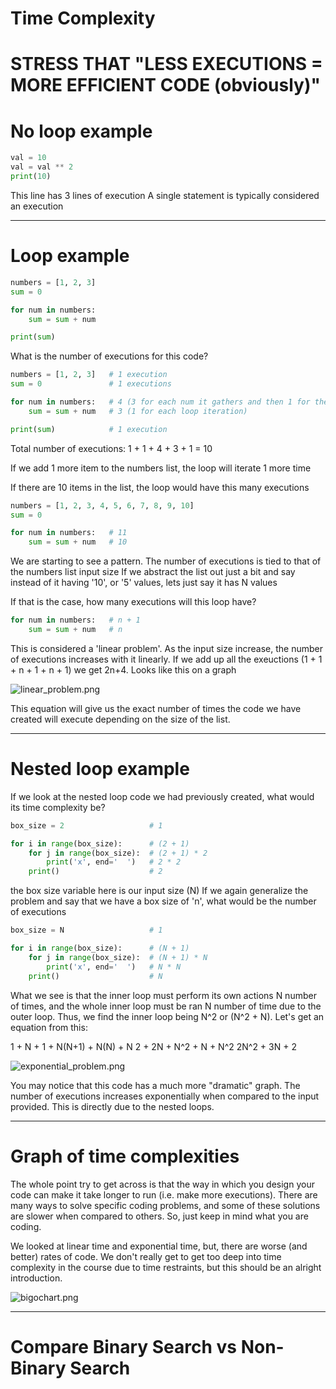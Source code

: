 # Time Complexity


# STRESS THAT "LESS EXECUTIONS = MORE EFFICIENT CODE (obviously)"

# No loop example
```python
val = 10
val = val ** 2
print(10)
```
This line has 3 lines of execution
A single statement is typically considered an execution


----

# Loop example

```python
numbers = [1, 2, 3]
sum = 0

for num in numbers:
    sum = sum + num

print(sum)
```

What is the number of executions for this code?

```python
numbers = [1, 2, 3]   # 1 execution
sum = 0               # 1 executions

for num in numbers:   # 4 (3 for each num it gathers and then 1 for the final 'check')
    sum = sum + num   # 3 (1 for each loop iteration)

print(sum)            # 1 execution
```

Total number of executions: 1 + 1 + 4 + 3 + 1 = 10

If we add 1 more item to the numbers list, the loop will iterate 1 more time

If there are 10 items in the list, the loop would have this many executions
```python
numbers = [1, 2, 3, 4, 5, 6, 7, 8, 9, 10]   
sum = 0              

for num in numbers:   # 11 
    sum = sum + num   # 10
```

We are starting to see a pattern. The number of executions is tied to that of the numbers list input size
If we abstract the list out just a bit and say instead of it having '10', or '5' values, lets just say it has N values

If that is the case, how many executions will this loop have?
```python
for num in numbers:   # n + 1 
    sum = sum + num   # n
```

This is considered a 'linear problem'. As the input size increase, the number of executions increases with it
linearly.
If we add up all the exeuctions (1 + 1 + n + 1 + n + 1) we get 2n+4. Looks like this on a graph

![linear_problem.png](../assets/linear_problem.png)

This equation will give us the exact number of times the code we have created will execute depending on
the size of the list.


-----

# Nested loop example

If we look at the nested loop code we had previously created, what would its time complexity be?

```python
box_size = 2                   # 1

for i in range(box_size):      # (2 + 1)
    for j in range(box_size):  # (2 + 1) * 2 
        print('x', end='  ')   # 2 * 2
    print()                    # 2
```

the box size variable here is our input size (N)
If we again generalize the problem and say that we have a box size of 'n', what would be the number of executions


```python
box_size = N                   # 1

for i in range(box_size):      # (N + 1)
    for j in range(box_size):  # (N + 1) * N
        print('x', end='  ')   # N * N
    print()                    # N
```

What we see is that the inner loop must perform its own actions N number of times, and the whole inner loop must be ran
N number of time due to the outer loop. Thus, we find the inner loop being N^2 or (N^2 + N).
Let's get an equation from this:

1 + N + 1 + N(N+1) + N(N) + N
2 + 2N + N^2 + N + N^2
2N^2 + 3N + 2

![exponential_problem.png](../assets/exponential_problem.png)

You may notice that this code has a much more "dramatic" graph.
The number of executions increases exponentially when compared to the input provided.
This is directly due to the nested loops.

----

# Graph of time complexities

The whole point try to get across is that the way in which you design your code can make it take longer to run
(i.e. make more executions). There are many ways to solve specific coding problems, and some of these solutions
are slower when compared to others. So, just keep in mind what you are coding.

We looked at linear time and exponential time, but, there are worse (and better) rates of code. We don't
really get to get too deep into time complexity in the course due to time restraints, but this should be
an alright introduction.

![bigochart.png](../assets/bigochart.png)


------

# Compare Binary Search vs Non-Binary Search
